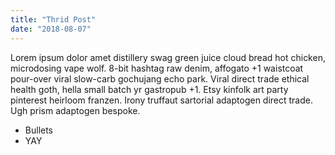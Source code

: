 ```yaml
---
title: "Thrid Post"
date: "2018-08-07"
---
```


Lorem ipsum dolor amet distillery swag green juice cloud bread hot chicken, microdosing vape wolf. 8-bit hashtag raw denim, affogato +1 waistcoat pour-over viral slow-carb gochujang echo park. Viral direct trade ethical health goth, hella small batch yr gastropub +1. Etsy kinfolk art party pinterest heirloom franzen. Irony truffaut sartorial adaptogen direct trade. Ugh prism adaptogen bespoke.

* Bullets
* YAY